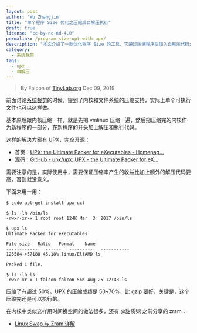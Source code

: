 ```yaml
---
layout: post
author: 'Wu Zhangjin'
title: "单个程序 Size 优化之压缩后自解压执行"
draft: true
license: "cc-by-nc-nd-4.0"
permalink: /program-size-opt-with-upx/
description: "本文介绍了一款优化程序 Size 的工具，它通过压缩程序后加入自解压代码允许压缩后的程序直接执行。"
category:
  - 系统裁剪
tags:
  - upx
  - 自解压
---
```


> By Falcon of [TinyLab.org][1]
> Dec 09, 2019

前面讨论[系统裁剪](https://tinylab.org//linux-product-evaluate-size-and-boot/)的时候，提到了内核和文件系统的压缩支持，实际上单个可执行文件也可以这样做。

基本原理跟内核压缩一样，就是先把 vmlinux 压缩一遍，然后把压缩完的内核作为新程序的一部分，在新程序的开头加上解压和执行代码。

这样的解决方案有 UPX，完全开源：

* 首页：[UPX: the Ultimate Packer for eXecutables - Homepag...](https://upx.github.io/)
* 源码：[GitHub - upx/upx: UPX - the Ultimate Packer for eX...](https://github.com/upx/upx)

需要注意的是，实际使用中，需要保证压缩率产生的收益比加上额外的解压代码要高，否则就没意义。

下面来用一用：

    $ sudo apt-get install upx-ucl

    $ ls -lh /bin/ls
    -rwxr-xr-x 1 root root 124K Mar  3  2017 /bin/ls

    $ upx ls
    Ultimate Packer for eXecutables

    File size   Ratio   Format    Name
    ------------   ------   ---------   -----------
    126584->57188 45.18% linux/ElfAMD ls

    Packed 1 file.

    $ ls -lh ls
    -rwxr-xr-x 1 falcon falcon 56K Aug 25 12:48 ls

压缩了有超过 50%。UPX 的压缩成绩是 50~70%，比 gzip 要好，关键是，这个压缩完还是可以执行的。

在内核中类似这样用时间换空间的做法很多，还有 @甜质粥  之前分享的 zram：

* [Linux Swap 与 Zram 详解](http://tinylab.org/linux-swap-and-zram/)

[1]: http://tinylab.org
